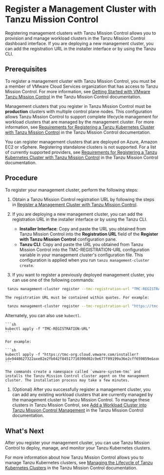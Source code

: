 # Register a Management Cluster with Tanzu Mission Control

Registering management clusters with Tanzu Mission Control allows you to provision and manage workload clusters in the Tanzu Mission Control dashboard interface. If you are deploying a new management cluster, you can add the registration URL in the installer interface or by using the Tanzu CLI.

## Prerequisites

To register a management cluster with Tanzu Mission Control, you must be a member of VMware Cloud Services organization that has access to Tanzu Mission Control. For more information, see [Getting Started with VMware Tanzu Mission Control](https://docs.vmware.com/en/VMware-Tanzu-Mission-Control/services/tanzumc-getstart/GUID-6BCCD353-CE6A-494B-A1E4-72304DC9FA7F.html) in the Tanzu Mission Control documentation.

Management clusters that you register in Tanzu Mission Control must be **production** clusters with multiple control plane nodes. This configuration allows Tanzu Mission Control to support complete lifecycle management for workload clusters that are managed by the management cluster. For more information, see [Requirements for Registering a Tanzu Kubernetes Cluster with Tanzu Mission Control](https://docs.vmware.com/en/VMware-Tanzu-Mission-Control/services/tanzumc-concepts/GUID-3AE5F733-7FA7-4B34-8935-C25D41D15EF9.html) in the Tanzu Mission Control documentation.

You can register management clusters that are deployed on Azure, Amazon EC2 or vSphere. Registering standalone clusters is not supported. For a list of currently supported providers, see [Requirements for Registering a Tanzu Kubernetes Cluster with Tanzu Mission Control](https://docs.vmware.com/en/VMware-Tanzu-Mission-Control/services/tanzumc-concepts/GUID-3AE5F733-7FA7-4B34-8935-C25D41D15EF9.html) in the Tanzu Mission Control documentation.

## Procedure

To register your management cluster, perform the following steps:

   1. Obtain a Tanzu Mission Control registration URL by following the steps in [Register a Management Cluster with Tanzu Mission Control](https://docs.vmware.com/en/VMware-Tanzu-Mission-Control/services/tanzumc-using/GUID-EB507AAF-5F4F-400F-9623-BA611233E0BD.html).

   1. If you are deploying a new management cluster, you can add the registration URL in the installer interface or by using the Tanzu CLI.
      *  **Installer Interface**: Copy and paste the URL you obtained from Tanzu Mission Control into the **Registration URL** field of the **Register with Tanzu Mission Control** configuration pane.
      *  **Tanzu CLI**: Copy and paste the URL you obtained from Tanzu Mission Control into the TMC-REGISTRATION-URL configuration variable in your management cluster's configuration file. This configuration is applied when you run `tanzu management-cluster create`.

   1. If you want to register a previously deployed  management cluster, you can use one of the following commands:

   ```sh
    tanzu management-cluster register --tmc-registration-url "TMC-REGISTRATION-URL"
   ```

    The registration URL must be contained within quotes. For example:

   ```sh
    tanzu management-cluster register --tmc-registration-url "https://tmc-org.cloud.vmware.com/installer?id=9448627322axe82e2fb042f84517710390d02c9e677f09199a36e2cff659859e&source=registration"
   ```

   Alternately, you can also use `kubectl`.

    ```sh
    kubectl apply -f "TMC-REGISTRATION-URL"
    ```

    For example:

    ```sh
    kubectl apply -f "https://tmc-org.cloud.vmware.com/installer?id=9448627322axe82e2fb042f84517710390d02c9e677f09199a36e2cff659859e&source=registration"
    ```

    The commands create a namespace called `vmware-system-tmc` and installs the Tanzu Mission Control cluster agent on the management cluster. The installation process may take a few minutes.

   1. (Optional) After you successfully register a management cluster, you can add any existing workload clusters that are currently managed by the management cluster to Tanzu Mission Control. To manage these clusters in Tanzu Mission Control, see [Add a Workload Cluster into Tanzu Mission Control Management](https://docs.vmware.com/en/VMware-Tanzu-Mission-Control/services/tanzumc-using/GUID-78908829-CB4E-459F-AA81-BEA415EC9A11.html) in the Tanzu Mission Control documentation.

## What's Next

After you register your management cluster, you can use Tanzu Mission Control to deploy, manage, and monitor your Tanzu Kubernetes clusters.

For more information about how Tanzu Mission Control allows you to manage Tanzu Kubernetes clusters, see [Managing the Lifecycle of Tanzu Kubernetes Clusters](
https://docs.vmware.com/en/VMware-Tanzu-Mission-Control/services/tanzumc-using/GUID-1F847180-1F98-4F8F-9062-46DE9AD8F79D.html) in the Tanzu Mission Control documentation.

